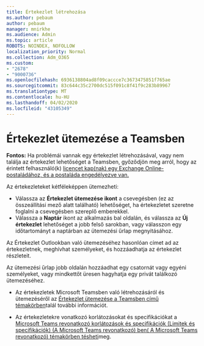 ```yaml
---
title: Értekezlet létrehozása
ms.author: pebaum
author: pebaum
manager: mnirkhe
ms.audience: Admin
ms.topic: article
ROBOTS: NOINDEX, NOFOLLOW
localization_priority: Normal
ms.collection: Adm_O365
ms.custom:
- "2678"
- "9000736"
ms.openlocfilehash: 6936138804ad8f09caccce7c3673475851f765ae
ms.sourcegitcommit: 83c644c35c2700dc515f091c8f41f9c283b89967
ms.translationtype: MT
ms.contentlocale: hu-HU
ms.lasthandoff: 04/02/2020
ms.locfileid: "43105349"
---
```

# <a name="schedule-a-meeting-in-teams"></a>Értekezlet ütemezése a Teamsben

**Fontos:** Ha problémái vannak egy értekezlet létrehozásával, vagy nem találja az értekezlet lehetőséget a Teamsben, győződjön meg arról, hogy az érintett felhasználó(k) [licencet kap(nak) egy Exchange Online-postaládához, és a postaláda engedélyezve van.](https://docs.microsoft.com/exchange/recipients-in-exchange-online/create-user-mailboxes)

Az értekezleteket kétféleképpen ütemezheti: 

- Válassza az **Értekezlet ütemezése ikont** a csevegésben (ez az összeállítási mező alatt található) lehetőséget, ha értekezletet szeretne foglalni a csevegésben szereplő emberekkel.
- Válassza a **Naptár** ikont az alkalmazás bal oldalán, és válassza az **Új értekezlet** lehetőséget a jobb felső sarokban, vagy válasszon egy időtartományt a naptárban az ütemezési űrlap megnyitásához.

Az Értekezlet Outlookban való ütemezéséhez hasonlóan címet ad az értekezletnek, meghívhat személyeket, és hozzáadhatja az értekezlet részleteit.

Az ütemezési űrlap jobb oldalán hozzáadhat egy csatornát vagy egyéni személyeket, vagy mindkettőt üresen hagyhatja egy privát találkozó ütemezéséhez.

- Az értekezletek Microsoft Teamsben való létrehozásáról és ütemezéséről az [Értekezlet ütemezése a Teamsben című témakörben](https://support.office.com/article/Schedule-a-meeting-in-Teams-943507a9-8583-4c58-b5d2-8ec8265e04e5)talál további információt.

- Az értekezletekre vonatkozó korlátozásokat és specifikációkat a [Microsoft Teams revonatkozó korlátozások és specifikációk (Limitek és specifikációk) (A Microsoft Teams revonatkozó) ben( A Microsoft Teams revonatkozó) témakörben tésheti](https://docs.microsoft.com/microsoftteams/limits-specifications-teams#meetings-and-calls)meg.
